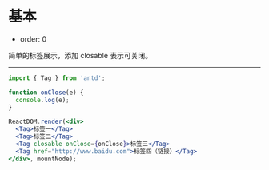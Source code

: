 # 基本

- order: 0

简单的标签展示，添加 closable 表示可关闭。

---

````jsx
import { Tag } from 'antd';

function onClose(e) {
  console.log(e);
}

ReactDOM.render(<div>
  <Tag>标签一</Tag>
  <Tag>标签二</Tag>
  <Tag closable onClose={onClose}>标签三</Tag>
  <Tag href="http://www.baidu.com">标签四（链接）</Tag>
</div>, mountNode);
````
